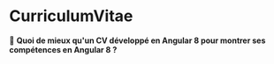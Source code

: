 # CurriculumVitae

🔎 **Quoi de mieux qu'un CV développé en Angular 8 pour montrer ses compétences en Angular 8 ?**
